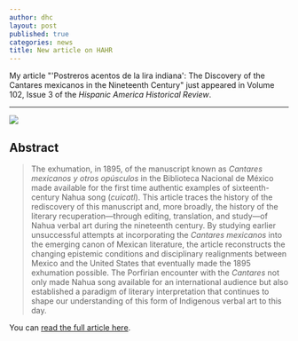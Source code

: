 ```yaml
---
author: dhc 
layout: post
published: true
categories: news
title: New article on HAHR
---
```


My article "'Postreros acentos de la lira indiana': The Discovery of the Cantares mexicanos in the Nineteenth Century" just appeared in Volume 102, Issue 3 of the *Hispanic America Historical Review*.

--- 

![](https://dup.silverchair-cdn.com/dup/Content_public/Journal/hahr/Issue/102/3/1/m_coverimage.png?Expires=1661633229&Signature=EVtj3Vz0lDmK1KATk6n~LbDLLaP4KjH4uEKPl1ePkM~b10UIYtRgdS8ZTBhzNYmL-rSDMo6rFG41n9qp0vb6tOTtyqMLoeeinLPJrS7gf3OQFxgqejujG9~O9lRsTmVGlM57SXg34A7s-~Cd3jS2M-JX3aMFK-Y3K1pEjk6gAS57EqQ53q-M5r~-0hHQ3LqNEA9RLulSCK9ui-uJ0AfgCeugKzKopMGWxaByUGW5QlN-i8O0~ZC8zn~vkA5SfIwxqTeMzCITAl320iuoVNEDlXEUN8tE~ntoUBlVQUM5ll1Wfg6oyJSmgH3PXKZOJEg0n56NUNKQi6tbtV134XmePw__&Key-Pair-Id=APKAIE5G5CRDK6RD3PGA)
 
## Abstract 
>The exhumation, in 1895, of the manuscript known as *Cantares mexicanos y otros opúsculos* in the Biblioteca Nacional de México made available for the first time authentic examples of sixteenth-century Nahua song (*cuicatl*). This article traces the history of the rediscovery of this manuscript and, more broadly, the history of the literary recuperation—through editing, translation, and study—of Nahua verbal art during the nineteenth century. By studying earlier unsuccessful attempts at incorporating the *Cantares mexicanos* into the emerging canon of Mexican literature, the article reconstructs the changing epistemic conditions and disciplinary realignments between Mexico and the United States that eventually made the 1895 exhumation possible. The Porfirian encounter with the *Cantares* not only made Nahua song available for an international audience but also established a paradigm of literary interpretation that continues to shape our understanding of this form of Indigenous verbal art to this day.
  
You can [read the full article here](https://doi.org/10.1215/00182168-9798278).
